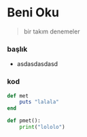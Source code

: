 # Beni Oku 

> bir takım denemeler

### başlık
- asdasdasdasd

### kod

```ruby
def met
	puts "lalala"
end
```
```python
def pmet():
	print("lololo")

```

